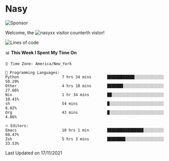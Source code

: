 # Nasy

<!--
<p align="center">
<img height="200" src="https://github-readme-stats.vercel.app/api?username=nasyxx&count_private=true&show_icons=true&theme=dracula&include_all_commits=true"/>
<img height="200" src="https://github-readme-stats.vercel.app/api/top-langs/?username=nasyxx&theme=dracula&hide=html,jupyter+notebook&count_private=true&show_icons=true"/>
</p>

  
----------------
-->

![Sponsor](https://img.shields.io/static/v1.svg?label=Sponsor&message=%E2%9D%A4&logo=GitHub&style=flat&color=pink)
 
Welcome, the ![nasyxx visitor counter](https://count.getloli.com/get/@nasyxx?theme=rule34)th vistor!
 
<!--START_SECTION:waka-->
![Lines of code](https://img.shields.io/badge/From%20Hello%20World%20I%27ve%20Written-5.4%20million%20lines%20of%20code-blue)

📊 **This Week I Spent My Time On** 

```text
⌚︎ Time Zone: America/New_York

💬 Programming Languages: 
Python                   7 hrs 34 mins       ████████████░░░░░░░░░░░░░   50.29% 
Other                    4 hrs 10 mins       ███████░░░░░░░░░░░░░░░░░░   27.66% 
Nix                      1 hr 34 mins        ██░░░░░░░░░░░░░░░░░░░░░░░   10.41% 
sh                       54 mins             █░░░░░░░░░░░░░░░░░░░░░░░░   6.02% 
Org                      43 mins             █░░░░░░░░░░░░░░░░░░░░░░░░   4.86%

🔥 Editors: 
Emacs                    10 hrs 1 min        ████████████████░░░░░░░░░   66.47% 
Zsh                      5 hrs 3 mins        ████████░░░░░░░░░░░░░░░░░   33.53%

```


 Last Updated on 17/11/2021
<!--END_SECTION:waka-->

<!-- ![visitors](https://visitor-badge.laobi.icu/badge?page_id=nasyxx.nasyxx) -->
